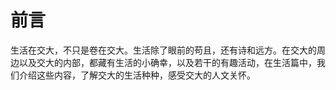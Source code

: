 # 前言

生活在交大，不只是卷在交大。生活除了眼前的苟且，还有诗和远方。在交大的周边以及交大的内部，都藏有生活的小确幸，以及若干的有趣活动，在生活篇中，我们介绍这些内容，了解交大的生活种种，感受交大的人文关怀。